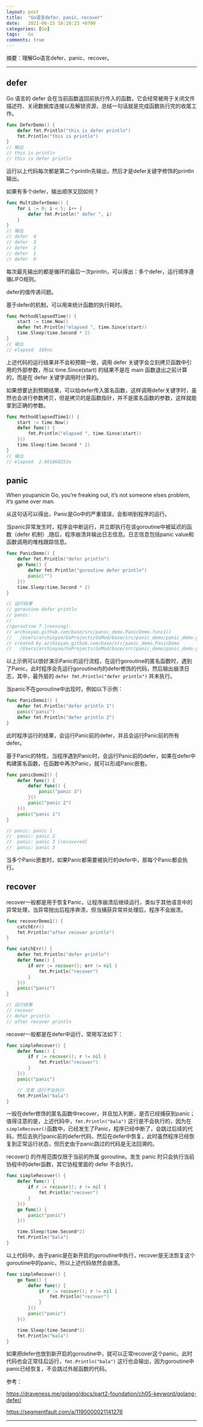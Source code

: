 ```yaml
---
layout: post
title:  "Go语言defer、panic、recover"
date:   2021-06-15 10:18:23 +0700
categories: [Go]
tags:   Go
comments: true
---
```


摘要：理解Go语言defer、panic、recover。

------

## defer

Go 语言的 defer 会在当前函数返回前执行传入的函数，它会经常被用于关闭文件描述符、关闭数据库连接以及解锁资源，总结一句话就是完成函数执行完的收尾工作。

``` go
func DeferDemo() {
	defer fmt.Println("this is defer println")
	fmt.Println("this is println")
}
// 输出
// this is println
// this is defer println
```

运行以上代码每次都是第二个println先输出，然后才是defer关键字修饰的println输出。

如果有多个defer，输出顺序又回如何？

``` go
func MultiDeferDemo() {
	for i := 0; i < 5; i++ {
		defer fmt.Println(" defer ", i)
	}
}
// 输出
// defer  4
// defer  3
// defer  2
// defer  1
// defer  0
```

每次最先输出的都是循环的最后一次println，可以得出：多个defer，运行顺序遵循LIFO规则。

defer的值传递问题。

基于defer的机制，可以用来统计函数的执行耗时。

``` go
func MethodElapsedTime() {
	start := time.Now()
	defer fmt.Println("elapsed ", time.Since(start))
	time.Sleep(time.Second * 2)
}
// 输出
// elapsed  169ns
```

上述代码的运行结果并不会和预期一致，调用 defer 关键字会立刻拷贝函数中引用的外部参数，所以 time.Since(start) 的结果不是在 main 函数退出之前计算的，而是在 defer 关键字调用时计算的。

如果想要达到预期结果，可以给defer传入匿名函数，这样调用defer关键字时，虽然也会进行参数拷贝，但是拷贝的是函数指针，并不是匿名函数的参数，这样就能拿到正确的参数。

``` go
func MethodElapsedTime1() {
	start := time.Now()
	defer func() {
		fmt.Println("elapsed ", time.Since(start))
	}()
	time.Sleep(time.Second * 2)
}
// 输出
// elapsed  2.001068253s
```


## panic

When youpanicin Go, you’re freaking out, it’s not someone elses problem, it’s game over man.

从这句话可以得出，Panic是Go中的严重错误，会影响到程序的运行。

当panic异常发生时，程序会中断运行，并立即执行在该goroutine中被延迟的函数（defer 机制）,随后，程序崩溃并输出日志信息。日志信息包括panic value和函数调用的堆栈跟踪信息。

``` go
func PanicDemo() {
	defer fmt.Println("defer println")
	go func() {
		defer fmt.Println("goroutine defer println")
		panic("")
	}()
	time.Sleep(time.Second * 2)
}

// 运行结果
// goroutine defer println
// panic: 
// 
//goroutine 7 [running]:
// archieyao.github.com/base/src/panic_demo.PanicDemo.func1()
//	 /Users/archieyao/GoProjects/GoMod/base/src/panic_demo/panic_demo.go:16 +0x95
// created by archieyao.github.com/base/src/panic_demo.PanicDemo
//	 /Users/archieyao/GoProjects/GoMod/base/src/panic_demo/panic_demo.go:14 +0x98
```

以上示例可以很好演示Panic的运行流程，在运行goroutine的匿名函数时，遇到了Panic，此时程序会先运行goroutine内的defer修饰的代码，然后输出崩溃日志，其中，最外层的 `defer fmt.Println("defer println")` 并未执行。

当panic不在goroutine中出现时，例如以下示例：

``` go
func PanicDemo1() {
	defer fmt.Println("defer println 1")
	panic("panic")
	defer fmt.Println("defer println 2")
}
```
此时程序运行的结果，会运行Panic前的defer，并且会运行Panic前的所有defer。

基于Panic的特性，当程序遇到Panic时，会运行Panic前的defer，如果在defer中构建匿名函数，在函数中再次Panic，就可以形成Panic嵌套。

``` go
func panicDemo2() {
	defer func() {
		defer func() {
			panic("panic 3")
		}()
		panic("panic 2")
	}()
	panic("panic 1")
}

// panic: panic 1
//	panic: panic 2
//	panic: panic 3 [recovered]
//	panic: panic 3
```

当多个Panic嵌套时，如果Panic都需要被执行的defer中，那每个Panic都会执行。


## recover

recover一般都是用于恢复Panic，让程序崩溃后继续运行，类似于其他语言中的异常处理，当异常抛出后程序奔溃，但当捕获异常并处理后，程序不会崩溃。

``` go
func recoverDemo1() {
	catchErr()
	fmt.Println("after recover println")
}

func catchErr() {
	defer fmt.Println("defer println")
	defer func() {
		if err := recover(); err != nil {
			fmt.Println("recover")
		}
	}()
	panic("panic")
}

// 运行结果
// recover
// defer println
// after recover println
```

recover一般都是在defer中运行，常用写法如下：

``` go
func simpleRecover() {
	defer func() {
		if r := recover(); r != nil {
			fmt.Println("recover")
		}
	}()
	panic("panic")

    // 注意 这行不会执行
	fmt.Println("bala")
}
```

一般在defer修饰的匿名函数中recover，并且加入判断，是否已经捕获到panic；值得注意的是，上述代码中，`fmt.Println("bala")` 这行是不会执行的，因为在`simpleRecover()`函数中，已经发生了Panic，程序已经中断了，会跳过后续的代码，然后去执行panic前的defer代码，然后在defer中恢复，此时虽然程序已经恢复到正常运行状态，但历史由于panic跳过的代码是无法回溯的。

recover() 的作用范围仅限于当前的所属 goroutine。发生 panic 时只会执行当前协程中的defer函数，其它协程里面的 defer 不会执行。

``` go
func simpleRecover() {
	defer func() {
		if r := recover(); r != nil {
			fmt.Println("recover")
		}
	}()
	go func() {
		panic("panic")
	}()

	time.Sleep(time.Second*2)
	fmt.Println("bala")
}
```

以上代码中，由于panic是在新开启的goroutine中执行，recover是无法恢复这个goroutine中的panic，所以上述代码依然会崩溃。

``` go
func simpleRecover() {
	go func() {
		defer func() {
			if r := recover(); r != nil {
				fmt.Println("recover")
			}
		}()
		panic("panic")
	}()

	time.Sleep(time.Second*2)
	fmt.Println("bala")
}
```
如果把defer也放到新开启的goroutine中，就可以正常recover这个panic。此时代码也会正常往后运行，`fmt.Println("bala")` 这行也会输出，因为goroutine中panic已经恢复，不会跳过外层函数的代码。

参考：

<https://draveness.me/golang/docs/part2-foundation/ch05-keyword/golang-defer/>

<https://segmentfault.com/a/1190000021141276>


------